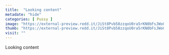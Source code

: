 ```yaml
---
title:  "Looking content"
metadate: "hide"
categories: [ Pussy ]
image: "https://external-preview.redd.it/JiSt8Pvb58zzqoU0ra5rKN0bFsJWo0dB5K68Eef2DM0.jpg?auto=webp&s=2be0812aabd9efc895895a00dff576feb5a9abde"
thumb: "https://external-preview.redd.it/JiSt8Pvb58zzqoU0ra5rKN0bFsJWo0dB5K68Eef2DM0.jpg?width=1080&crop=smart&auto=webp&s=375069cf27ba4d71873d80ad40dc62616cc201eb"
visit: ""
---
```

Looking content
